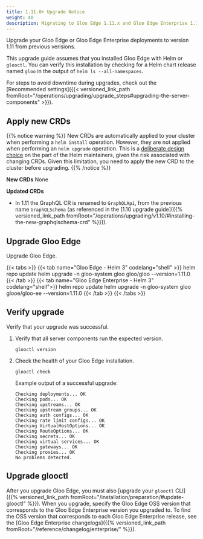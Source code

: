 ```yaml
---
title: 1.11.0+ Upgrade Notice
weight: 40
description: Migrating to Gloo Edge 1.11.x and Gloo Edge Enterprise 1.11.x
---
```


Upgrade your Gloo Edge or Gloo Edge Enterprise deployments to version 1.11 from previous verisions. 

This upgrade guide assumes that you installed Gloo Edge with Helm or `glooctl`. You can verify this installation by checking for a Helm chart release named `gloo` in the output of `helm ls --all-namespaces`.

For steps to avoid downtime during upgrades, check out the [Recommended settings]({{< versioned_link_path fromRoot="/operations/upgrading/upgrade_steps#upgrading-the-server-components" >}}).

## Apply new CRDs

{{% notice warning %}}
New CRDs are automatically applied to your cluster when performing a `helm install` operation.
However, they are not applied when performing an `helm upgrade` operation. This is a [deliberate design choice](https://helm.sh/docs/topics/charts/#limitations-on-crds) on the part of the
Helm maintainers, given the risk associated with changing CRDs. Given this limitation, you need to apply the new CRD to the cluster before upgrading.
{{% /notice %}}

**New CRDs**
None

**Updated CRDs**
- In 1.11 the GraphQL CR is renamed to `GraphQLApi`, from the previous name `GraphQLSchema` (as referenced in the [1.10 upgrade guide]({{% versioned_link_path fromRoot="/operations/upgrading/v1.10/#installing-the-new-graphqlschema-crd" %}})).

## Upgrade Gloo Edge

Upgrade Gloo Edge.

{{< tabs >}}
{{< tab name="Gloo Edge - Helm 3" codelang="shell" >}}
helm repo update
helm upgrade -n gloo-system gloo gloo/gloo --version=1.11.0
{{< /tab >}}
{{< tab name="Gloo Edge Enterprise - Helm 3" codelang="shell">}}
helm repo update
helm upgrade -n gloo-system gloo glooe/gloo-ee --version=1.11.0
{{< /tab >}}
{{< /tabs >}}

## Verify upgrade

Verify that your upgrade was successful.

1. Verify that all server components run the expected version.
   ```shell script
   glooctl version
   ```

2. Check the health of your Gloo Edge installation.
   ```shell script
   glooctl check
   ```

   Example output of a successful upgrade:
   ```shell script
   Checking deployments... OK
   Checking pods... OK
   Checking upstreams... OK
   Checking upstream groups... OK
   Checking auth configs... OK
   Checking rate limit configs... OK
   Checking VirtualHostOptions... OK
   Checking RouteOptions... OK
   Checking secrets... OK
   Checking virtual services... OK
   Checking gateways... OK
   Checking proxies... OK
   No problems detected.
   ```

## Upgrade glooctl

After you upgrade Gloo Edge, you must also [upgrade your `glooctl` CLI]({{% versioned_link_path fromRoot="/installation/preparation/#update-glooctl" %}}). When you upgrade, specify the Gloo Edge OSS version that corresponds to the Gloo Edge Enterprise version you upgraded to. To find the OSS version that corresponds to each Gloo Edge Enterprise release, see the [Gloo Edge Enterprise changelogs]({{% versioned_link_path fromRoot="/reference/changelog/enterprise/" %}}).